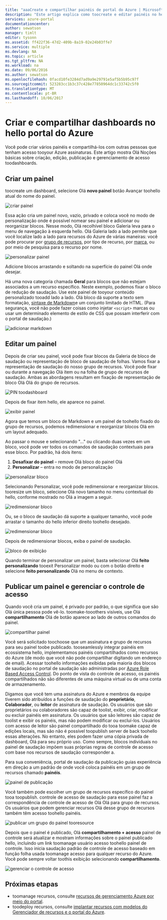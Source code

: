```yaml
---
title: "aaaCreate e compartilhar painéis de portal do Azure | Microsoft Docs"
description: "Este artigo explica como toocreate e editar painéis no hello portal do Azure."
services: azure-portal
documentationcenter: 
author: sewatson
manager: timlt
editor: tysonn
ms.assetid: ff422f36-47d2-409b-8a19-02e24b03ffe7
ms.service: multiple
ms.devlang: NA
ms.topic: article
ms.tgt_pltfrm: NA
ms.workload: na
ms.date: 09/06/2016
ms.author: sewatson
ms.openlocfilehash: 0facd10fe3284d7ad9a9e29791e5af5b5b95c97f
ms.sourcegitcommit: 523283cc1b3c37c428e77850964dc1c33742c5f0
ms.translationtype: MT
ms.contentlocale: pt-BR
ms.lasthandoff: 10/06/2017
---
```

# <a name="create-and-share-dashboards-in-hello-azure-portal"></a>Criar e compartilhar dashboards no hello portal do Azure
Você pode criar vários painéis e compartilhá-los com outras pessoas que tenham acesso tooyour Azure assinaturas.  Este artigo mostra Olá Noções básicas sobre criação, edição, publicação e gerenciamento de acesso toodashboards.

## <a name="create-a-dashboard"></a>Criar um painel
toocreate um dashboard, selecione Olá **novo painel** botão Avançar toohello atual do nome do painel.  

![criar painel](./media/azure-portal-dashboards/new-dashboard.png)

Essa ação cria um painel novo, vazio, privado e coloca você no modo de personalização onde é possível nomear seu painel e adicionar ou reorganizar blocos.  Nesse modo, Olá recolhível bloco Galeria leva para o menu de navegação à esquerda hello.  Olá Galeria lado a lado permite que você localize lado a lado para recursos do Azure de várias maneiras: você pode procurar por [grupo de recursos](../azure-resource-manager/resource-group-overview.md#resource-groups), por tipo de recurso, por [marca](../azure-resource-manager/resource-group-using-tags.md), ou por meio de pesquisa para o recurso por nome.  

![personalizar painel](./media/azure-portal-dashboards/customize-dashboard.png)

Adicione blocos arrastando e soltando na superfície do painel Olá onde desejar.

Há uma nova categoria chamada **Geral** para blocos que não estejam associados a um recurso específico.  Neste exemplo, podemos fixar o bloco de redução de saudação.  Use este painel de tooyour conteúdo personalizado tooadd lado a lado.  Olá bloco dá suporte a texto sem formatação, [sintaxe de Markdown](https://daringfireball.net/projects/markdown/syntax)e um conjunto limitado de HTML.  (Para segurança, você não pode fazer coisas como injetar `<script>` marcas ou usar um determinado elemento de estilo de CSS que possam interferir com o portal de saudação.) 

![adicionar markdown](./media/azure-portal-dashboards/add-markdown.png)

## <a name="edit-a-dashboard"></a>Editar um painel
Depois de criar seu painel, você pode fixar blocos da Galeria de bloco de saudação ou representação de bloco de saudação de folhas. Vamos fixar a representação de saudação do nosso grupo de recursos. Você pode fixar ou durante a navegação Olá item ou na folha de grupo de recursos de saudação. Ambas as abordagens resultam em fixação de representação de bloco Olá Olá do grupo de recursos.

![PIN toodashboard](./media/azure-portal-dashboards/pin-to-dashboard.png)

Depois de fixar item hello, ele aparece no painel.

![exibir painel](./media/azure-portal-dashboards/view-dashboard.png)

Agora que temos um bloco de Markdown e um painel de toohello fixado do grupo de recursos, podemos redimensionar e reorganizar blocos Olá em um layout adequado.

Ao passar o mouse e selecionando "..." ou clicando duas vezes em um bloco, você pode ver todos os comandos de saudação contextuais para esse bloco. Por padrão, há dois itens:

1. **Desafixar do painel** – remove Olá bloco do painel Olá
2. **Personalizar** – entra no modo de personalização

![personalizar bloco](./media/azure-portal-dashboards/customize-tile.png)

Selecionando Personalizar, você pode redimensionar e reorganizar blocos. tooresize um bloco, selecione Olá novo tamanho no menu contextual do hello, conforme mostrado no Olá a imagem a seguir.

![redimensionar bloco](./media/azure-portal-dashboards/resize-tile.png)

Ou, se o bloco de saudação dá suporte a qualquer tamanho, você pode arrastar o tamanho do hello inferior direito toohello desejado.

![redimensionar bloco](./media/azure-portal-dashboards/resize-corner.png)

Depois de redimensionar blocos, exiba o painel de saudação.

![bloco de exibição](./media/azure-portal-dashboards/view-tile.png)

Quando terminar de personalizar um painel, basta selecionar Olá **feito personalizando** tooexit Personalizar modo ou com o botão direito e selecione **feito personalizando** Olá no menu de contexto.

## <a name="publish-a-dashboard-and-manage-access-control"></a>Publicar um painel e gerenciar o controle de acesso
Quando você cria um painel, é privado por padrão, o que significa que são Olá única pessoa pode vê-lo.  toomake-tooothers visíveis, use Olá **compartilhamento** Olá de botão aparece ao lado de outros comandos do painel.

![compartilhar painel](./media/azure-portal-dashboards/share-dashboard.png)

Você será solicitado toochoose que um assinatura e grupo de recursos para seu painel toobe publicado. tooseamlessly integrar painéis em ecossistema hello, implementamos painéis compartilhados como recursos do Azure (de modo que você não pode compartilhar digitando um endereço de email).  Acessar toohello informações exibidas pela maioria dos blocos de saudação no portal de saudação são administradas por [Azure Role Based Access Control](../active-directory/role-based-access-control-configure.md). Do ponto de vista do controle de acesso, os painéis compartilhados não são diferentes de uma máquina virtual ou de uma conta de armazenamento.  

Digamos que você tem uma assinatura do Azure e membros da equipe tiverem sido atribuídos a funções de saudação do **proprietário**, **Colaborador**, ou **leitor** de assinatura de saudação.  Os usuários que são proprietários ou colaboradores são capaz de toolist, exibir, criar, modificar ou excluir painéis em assinatura.  Os usuários que são leitores são capaz de toolist e exibir os painéis, mas não podem modificar ou excluí-los.  Usuários com acesso de leitor são painel compartilhado do tooa toomake capaz de edições locais, mas são não é possível toopublish server de back toohello essas alterações.  No entanto, eles podem fazer uma cópia privada de dashboard, Olá para seu próprio uso.  Como sempre, blocos individuais no painel de saudação impõem suas próprias regras de controle de acesso com base nos recursos de saudação corresponder a.  

Para sua conveniência, portal de saudação da publicação guias experiência em direção a um padrão de onde você coloca painéis em um grupo de recursos chamado **painéis**.  

![painel de publicação](./media/azure-portal-dashboards/publish-dashboard.png)

Você também pode escolher um grupo de recursos específico do painel tooa toopublish.  controle de acesso de saudação para esse painel faz a correspondência de controle de acesso de Olá Olá para grupo de recursos.  Os usuários que podem gerenciar recursos Olá desse grupo de recursos também têm acesso toohello painéis.

![publicar um grupo do painel tooresource](./media/azure-portal-dashboards/publish-to-resource-group.png)

Depois que o painel é publicado, Olá **compartilhamento + acesso** painel de controle será atualizar e mostram informações sobre o painel publicado hello, incluindo um link toomanage usuário acesso toohello painel de controle.  Isso inicia saudação padrão de controle de acesso baseado em função folha usada toomanage acesso para qualquer recurso do Azure.  Você pode sempre voltar toothis exibição selecionando **compartilhamento**.

![gerenciar o controle de acesso](./media/azure-portal-dashboards/manage-access.png)

## <a name="next-steps"></a>Próximas etapas
* toomanage recursos, consulte [recursos de gerenciamento Azure por meio do portal](../azure-resource-manager/resource-group-portal.md).
* toodeploy recursos, consulte [implantar recursos com modelos do Gerenciador de recursos e o portal do Azure](../azure-resource-manager/resource-group-template-deploy-portal.md).

